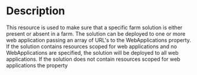 # Description

This resource is used to make sure that a specific farm solution is either
present or absent in a farm. The solution can be deployed to one or more web
application passing an array of URL's to the WebApplications property. If the
solution contains resources scoped for web applications and no WebApplications
are specified, the solution will be deployed to all web applications. If the
solution does not contain resources scoped for web applications the property
